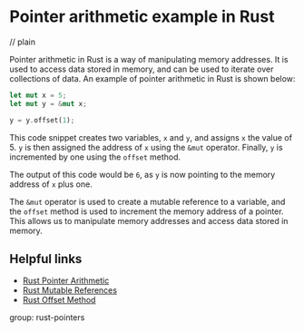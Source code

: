 # Pointer arithmetic example in Rust
// plain

Pointer arithmetic in Rust is a way of manipulating memory addresses. It is used to access data stored in memory, and can be used to iterate over collections of data. An example of pointer arithmetic in Rust is shown below:
```rust
let mut x = 5;
let mut y = &mut x;

y = y.offset(1);
```
This code snippet creates two variables, `x` and `y`, and assigns `x` the value of 5. `y` is then assigned the address of `x` using the `&mut` operator. Finally, `y` is incremented by one using the `offset` method.

The output of this code would be `6`, as `y` is now pointing to the memory address of `x` plus one.

The `&mut` operator is used to create a mutable reference to a variable, and the `offset` method is used to increment the memory address of a pointer. This allows us to manipulate memory addresses and access data stored in memory.

## Helpful links
- [Rust Pointer Arithmetic](https://doc.rust-lang.org/book/ch19-03-advanced-traits.html#using-the-offset-method-to-calculate-pointer-arithmetic)
- [Rust Mutable References](https://doc.rust-lang.org/book/ch04-02-references-and-borrowing.html#mutable-references)
- [Rust Offset Method](https://doc.rust-lang.org/std/primitive.pointer.html#method.offset)

group: rust-pointers